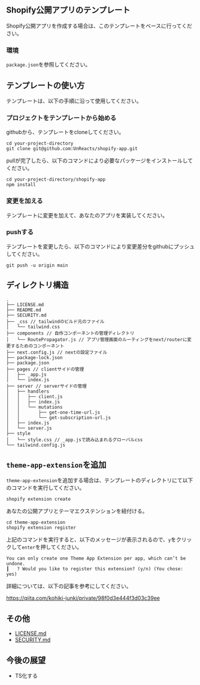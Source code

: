 ## Shopify公開アプリのテンプレート
Shopify公開アプリを作成する場合は、このテンプレートをベースに行ってください。

### 環境
 `package.json`を参照してください。

## テンプレートの使い方
テンプレートは、以下の手順に沿って使用してください。

### プロジェクトをテンプレートから始める
githubから、テンプレートをcloneしてください。

```
cd your-project-directory
git clone git@github.com:UnReacts/shopify-app.git
```

pullが完了したら、以下のコマンドにより必要なパッケージをインストールしてください。

```
cd your-project-directory/shopify-app
npm install
```

### 変更を加える
テンプレートに変更を加えて、あなたのアプリを実装してください。

### pushする
テンプレートを変更したら、以下のコマンドにより変更差分をgithubにプッシュしてください。

```
git push -u origin main
```

## ディレクトリ構造

```
.
├── LICENSE.md
├── README.md
├── SECURITY.md
├── _css // tailwindのビルド元のファイル
│   └── tailwind.css
├── components // 自作コンポーネントの管理ディレクトリ
│   └── RoutePropagator.js // アプリ管理画面のルーティングをnext/routerに変更するためのコンポーネント
├── next.config.js // nextの設定ファイル
├── package-lock.json
├── package.json
├── pages // clientサイドの管理
│   ├── _app.js
│   └── index.js
├── server // serverサイドの管理
│   ├── handlers
│   │   ├── client.js
│   │   ├── index.js
│   │   └── mutations
│   │       ├── get-one-time-url.js
│   │       └── get-subscription-url.js
│   ├── index.js
│   └── server.js
├── style
│   └── style.css // _app.jsで読み込まれるグローバルcss
└── tailwind.config.js
```

## `theme-app-extension`を追加

`theme-app-extension`を追加する場合は、テンプレートのディレクトリにて以下のコマンドを実行してください。

```
shopify extension create
```

あなたの公開アプリとテーマエクステンションを紐付ける。

```
cd theme-app-extension
shopify extension register
```

上記のコマンドを実行すると、以下のメッセージが表示されるので、`y`をクリックして`enter`を押してください。

```
You can only create one Theme App Extension per app, which can’t be undone.
┃   ? Would you like to register this extension? (y/n) (You chose: yes)
```

詳細については、以下の記事を参考にしてください。

https://qiita.com/kohiki-junki/private/98f0d3e444f3d03c39ee

## その他

- [LICENSE.md](LICENSE.md)
- [SECURITY.md](SECURITY.md)

## 今後の展望

- TS化する

